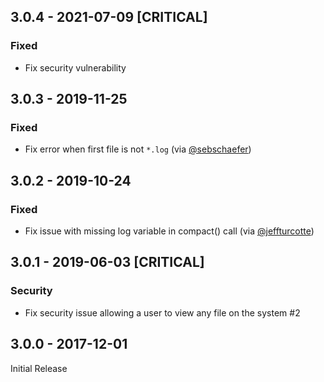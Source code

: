 ## 3.0.4 - 2021-07-09 [CRITICAL]
### Fixed
- Fix security vulnerability

## 3.0.3 - 2019-11-25
### Fixed
- Fix error when first file is not `*.log` (via [@sebschaefer](https://github.com/sebschaefer))

## 3.0.2 - 2019-10-24
### Fixed
- Fix issue with missing log variable in compact() call (via [@jeffturcotte](https://github.com/jeffturcotte))

## 3.0.1 - 2019-06-03 [CRITICAL]
### Security
- Fix security issue allowing a user to view any file on the system #2

## 3.0.0 - 2017-12-01
Initial Release
